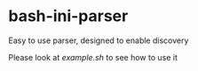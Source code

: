 # bash-ini-parser

Easy to use parser, designed to enable discovery

Please look at *example.sh* to see how to use it
